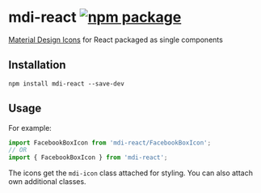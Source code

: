 # mdi-react [![npm package](https://img.shields.io/npm/v/mdi-react.svg?style=flat-square)](https://npmjs.org/package/mdi-react)
[Material Design Icons](https://www.materialdesignicons.com) for React packaged as single components

## Installation

```
npm install mdi-react --save-dev
```

## Usage

For example:

```javascript
import FacebookBoxIcon from 'mdi-react/FacebookBoxIcon';
// OR
import { FacebookBoxIcon } from 'mdi-react';
```

The icons get the `mdi-icon` class attached for styling. You can also attach own additional classes.


